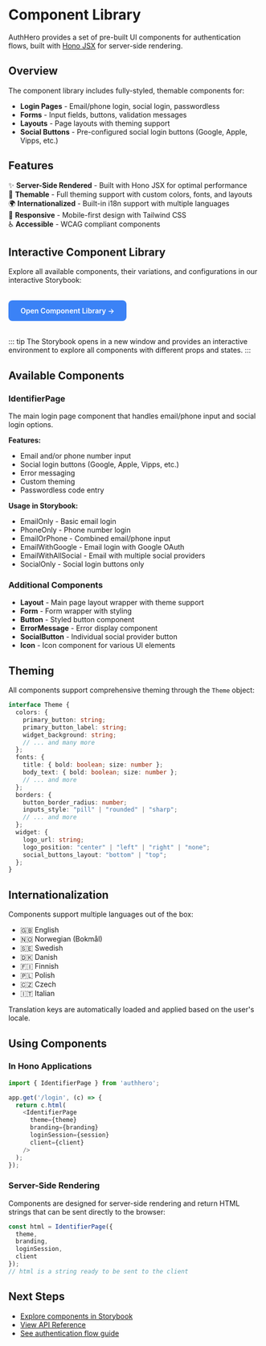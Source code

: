 # Component Library

AuthHero provides a set of pre-built UI components for authentication flows, built with [Hono JSX](https://hono.dev/guides/jsx) for server-side rendering.

## Overview

The component library includes fully-styled, themable components for:

- **Login Pages** - Email/phone login, social login, passwordless
- **Forms** - Input fields, buttons, validation messages
- **Layouts** - Page layouts with theming support
- **Social Buttons** - Pre-configured social login buttons (Google, Apple, Vipps, etc.)

## Features

✨ **Server-Side Rendered** - Built with Hono JSX for optimal performance  
🎨 **Themable** - Full theming support with custom colors, fonts, and layouts  
🌍 **Internationalized** - Built-in i18n support with multiple languages  
📱 **Responsive** - Mobile-first design with Tailwind CSS  
♿ **Accessible** - WCAG compliant components

## Interactive Component Library

Explore all available components, their variations, and configurations in our interactive Storybook:

<div style="margin: 2rem 0;">
  <a href="/storybook/" target="_blank" style="display: inline-block; padding: 0.75rem 1.5rem; background: #3B82F6; color: white; border-radius: 0.5rem; text-decoration: none; font-weight: 600;">
    Open Component Library →
  </a>
</div>

::: tip
The Storybook opens in a new window and provides an interactive environment to explore all components with different props and states.
:::

## Available Components

### IdentifierPage

The main login page component that handles email/phone input and social login options.

**Features:**
- Email and/or phone number input
- Social login buttons (Google, Apple, Vipps, etc.)
- Error messaging
- Custom theming
- Passwordless code entry

**Usage in Storybook:**
- EmailOnly - Basic email login
- PhoneOnly - Phone number login
- EmailOrPhone - Combined email/phone input
- EmailWithGoogle - Email login with Google OAuth
- EmailWithAllSocial - Email with multiple social providers
- SocialOnly - Social login buttons only

### Additional Components

- **Layout** - Main page layout wrapper with theme support
- **Form** - Form wrapper with styling
- **Button** - Styled button component
- **ErrorMessage** - Error display component
- **SocialButton** - Individual social provider button
- **Icon** - Icon component for various UI elements

## Theming

All components support comprehensive theming through the `Theme` object:

```typescript
interface Theme {
  colors: {
    primary_button: string;
    primary_button_label: string;
    widget_background: string;
    // ... and many more
  };
  fonts: {
    title: { bold: boolean; size: number };
    body_text: { bold: boolean; size: number };
    // ... and more
  };
  borders: {
    button_border_radius: number;
    inputs_style: "pill" | "rounded" | "sharp";
    // ... and more
  };
  widget: {
    logo_url: string;
    logo_position: "center" | "left" | "right" | "none";
    social_buttons_layout: "bottom" | "top";
  };
}
```

## Internationalization

Components support multiple languages out of the box:

- 🇬🇧 English
- 🇳🇴 Norwegian (Bokmål)
- 🇸🇪 Swedish
- 🇩🇰 Danish
- 🇫🇮 Finnish
- 🇵🇱 Polish
- 🇨🇿 Czech
- 🇮🇹 Italian

Translation keys are automatically loaded and applied based on the user's locale.

## Using Components

### In Hono Applications

```typescript
import { IdentifierPage } from 'authhero';

app.get('/login', (c) => {
  return c.html(
    <IdentifierPage
      theme={theme}
      branding={branding}
      loginSession={session}
      client={client}
    />
  );
});
```

### Server-Side Rendering

Components are designed for server-side rendering and return HTML strings that can be sent directly to the browser:

```typescript
const html = IdentifierPage({ 
  theme, 
  branding, 
  loginSession, 
  client 
});
// html is a string ready to be sent to the client
```

## Next Steps

- [Explore components in Storybook](/storybook/)
- [View API Reference](/api/overview)
- [See authentication flow guide](/guides/authentication-flow)
